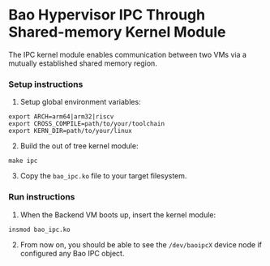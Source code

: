 # Bao Hypervisor IPC Through Shared-memory Kernel Module

The IPC kernel module enables communication between two VMs via a mutually established shared memory region.

### Setup instructions

1. Setup global environment variables:
```
export ARCH=arm64|arm32|riscv
export CROSS_COMPILE=path/to/your/toolchain
export KERN_DIR=path/to/your/linux
```

2. Build the out of tree kernel module:
```
make ipc
```

3. Copy the `bao_ipc.ko` file to your target filesystem.

### Run instructions

1. When the Backend VM boots up, insert the kernel module:
```
insmod bao_ipc.ko
```

2. From now on, you should be able to see the `/dev/baoipcX` device node if configured any Bao IPC object.